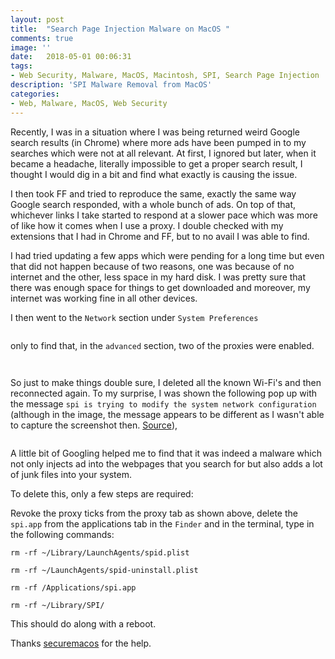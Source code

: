 ```yaml
---
layout: post
title:  "Search Page Injection Malware on MacOS "
comments: true
image: ''
date:   2018-05-01 00:06:31
tags:
- Web Security, Malware, MacOS, Macintosh, SPI, Search Page Injection
description: 'SPI Malware Removal from MacOS'
categories:
- Web, Malware, MacOS, Web Security
---
```


Recently, I was in a situation where I was being returned weird Google search results (in Chrome) where more ads have been pumped in to my searches which were not at all relevant. At first, I ignored but later, when it became a headache, literally impossible to get a proper search result, I thought I would dig in a bit and find what exactly is causing the issue.

I then took FF and tried to reproduce the same, exactly the same way Google search responded, with a whole bunch of ads. On top of that, whichever links I take started to respond at a slower pace which was more of like how it comes when I use a proxy. I double checked with my extensions that I had in Chrome and FF, but to no avail I was able to find.

I had tried updating a few apps which were pending for a long time but even that did not happen because of two reasons, one was because of no internet and the other, less space in my hard disk. I was pretty sure that there was enough space for things to get downloaded and moreover, my internet was working fine in all other devices.

I then went to the `Network` section under `System Preferences`

<figure class="foto-legenda">
	<img src="{{ "/assets/img/malware/SystemPrefernces.png"}}" alt="">
</figure>

only to find that, in the `advanced` section, two of the proxies were enabled.

<figure class="foto-legenda">
	<img src="{{ "/assets/img/malware/Network.png"}}" alt="">
</figure>
<figure class="foto-legenda">
	<img src="{{ "/assets/img/malware/Proxy.png"}}" alt="">
</figure>

So just to make things double sure, I deleted all the known Wi-Fi's and then reconnected again. To my surprise, I was shown the following pop up with the message `spi is trying to modify the system network configuration` (although in the image, the message appears to be different as I wasn't able to capture the screenshot then. <a href="https://www.google.co.in/url?sa=i&source=images&cd=&cad=rja&uact=8&ved=2ahUKEwi2ubTt5LTbAhXEWysKHTJGAcQQjRx6BAgBEAU&url=https%3A%2F%2Fapple.stackexchange.com%2Fquestions%2F221950%2Fnetworksetup-is-trying-to-modify-the-system-network-configuration-dialogue-won&psig=AOvVaw01VZucnmyTVypYYc4DCF9_&ust=1528020403347491">Source</a>),

<figure class="foto-legenda">
	<img src="{{ "/assets/img/malware/spi.png"}}" alt="">
</figure>

A little bit of Googling helped me to find that it was indeed a malware which not only injects ad into the webpages that you search for but also adds a lot of junk files into your system.

To delete this, only a few steps are required:

Revoke the proxy ticks from the proxy tab as shown above, delete the `spi.app` from the applications tab in the `Finder` and in the terminal, type in the following commands:

`rm -rf ~/Library/LaunchAgents/spid.plist`


`rm -rf ~/LaunchAgents/spid-uninstall.plist`


`rm -rf /Applications/spi.app`


`rm -rf ~/Library/SPI/`

This should do along with a reboot.

Thanks <a href="https://www.securemacos.com/search-page-injection-spi-malware-on-mac-os/">securemacos</a> for the help.
